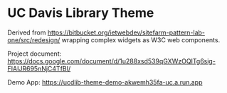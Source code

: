 # UC Davis Library Theme

Derived from https://bitbucket.org/ietwebdev/sitefarm-pattern-lab-one/src/redesign/ wrapping complex widgets as W3C web components.

Project document: https://docs.google.com/document/d/1u288xsd539qGXWzOQITg6sig-FIAIJR695nNjC4TfBI/

Demo App: https://ucdlib-theme-demo-akwemh35fa-uc.a.run.app

